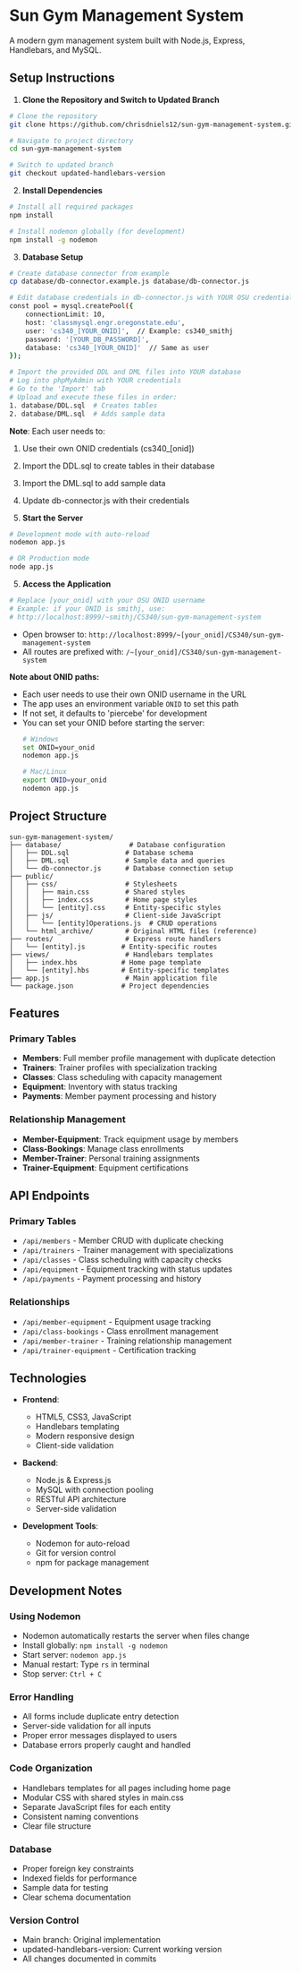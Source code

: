 # Sun Gym Management System

A modern gym management system built with Node.js, Express, Handlebars, and MySQL.

## Setup Instructions

1. **Clone the Repository and Switch to Updated Branch**
```bash
# Clone the repository
git clone https://github.com/chrisdniels12/sun-gym-management-system.git

# Navigate to project directory
cd sun-gym-management-system

# Switch to updated branch
git checkout updated-handlebars-version
```

2. **Install Dependencies**
```bash
# Install all required packages
npm install

# Install nodemon globally (for development)
npm install -g nodemon
```

3. **Database Setup**
```bash
# Create database connector from example
cp database/db-connector.example.js database/db-connector.js

# Edit database credentials in db-connector.js with YOUR OSU credentials
const pool = mysql.createPool({
    connectionLimit: 10,
    host: 'classmysql.engr.oregonstate.edu',
    user: 'cs340_[YOUR_ONID]',  // Example: cs340_smithj
    password: '[YOUR_DB_PASSWORD]',
    database: 'cs340_[YOUR_ONID]'  // Same as user
});

# Import the provided DDL and DML files into YOUR database
# Log into phpMyAdmin with YOUR credentials
# Go to the 'Import' tab
# Upload and execute these files in order:
1. database/DDL.sql  # Creates tables
2. database/DML.sql  # Adds sample data
```

**Note**: Each user needs to:
1. Use their own ONID credentials (cs340_[onid])
2. Import the DDL.sql to create tables in their database
3. Import the DML.sql to add sample data
4. Update db-connector.js with their credentials

4. **Start the Server**
```bash
# Development mode with auto-reload
nodemon app.js

# OR Production mode
node app.js
```

5. **Access the Application**
```bash
# Replace [your_onid] with your OSU ONID username
# Example: if your ONID is smithj, use:
# http://localhost:8999/~smithj/CS340/sun-gym-management-system
```

- Open browser to: `http://localhost:8999/~[your_onid]/CS340/sun-gym-management-system`
- All routes are prefixed with: `/~[your_onid]/CS340/sun-gym-management-system`

**Note about ONID paths:**
- Each user needs to use their own ONID username in the URL
- The app uses an environment variable `ONID` to set this path
- If not set, it defaults to 'piercebe' for development
- You can set your ONID before starting the server:
  ```bash
  # Windows
  set ONID=your_onid
  nodemon app.js

  # Mac/Linux
  export ONID=your_onid
  nodemon app.js
  ```

## Project Structure

```
sun-gym-management-system/
├── database/                 # Database configuration
│   ├── DDL.sql              # Database schema
│   ├── DML.sql              # Sample data and queries
│   └── db-connector.js      # Database connection setup
├── public/
│   ├── css/                 # Stylesheets
│   │   ├── main.css         # Shared styles
│   │   ├── index.css        # Home page styles
│   │   └── [entity].css     # Entity-specific styles
│   ├── js/                  # Client-side JavaScript
│   │   └── [entity]Operations.js  # CRUD operations
│   └── html_archive/        # Original HTML files (reference)
├── routes/                  # Express route handlers
│   └── [entity].js         # Entity-specific routes
├── views/                   # Handlebars templates
│   ├── index.hbs           # Home page template
│   └── [entity].hbs        # Entity-specific templates
├── app.js                   # Main application file
└── package.json            # Project dependencies
```

## Features

### Primary Tables
- **Members**: Full member profile management with duplicate detection
- **Trainers**: Trainer profiles with specialization tracking
- **Classes**: Class scheduling with capacity management
- **Equipment**: Inventory with status tracking
- **Payments**: Member payment processing and history

### Relationship Management
- **Member-Equipment**: Track equipment usage by members
- **Class-Bookings**: Manage class enrollments
- **Member-Trainer**: Personal training assignments
- **Trainer-Equipment**: Equipment certifications

## API Endpoints

### Primary Tables
- `/api/members` - Member CRUD with duplicate checking
- `/api/trainers` - Trainer management with specializations
- `/api/classes` - Class scheduling with capacity checks
- `/api/equipment` - Equipment tracking with status updates
- `/api/payments` - Payment processing and history

### Relationships
- `/api/member-equipment` - Equipment usage tracking
- `/api/class-bookings` - Class enrollment management
- `/api/member-trainer` - Training relationship management
- `/api/trainer-equipment` - Certification tracking

## Technologies

- **Frontend**:
  - HTML5, CSS3, JavaScript
  - Handlebars templating
  - Modern responsive design
  - Client-side validation

- **Backend**:
  - Node.js & Express.js
  - MySQL with connection pooling
  - RESTful API architecture
  - Server-side validation

- **Development Tools**:
  - Nodemon for auto-reload
  - Git for version control
  - npm for package management

## Development Notes

### Using Nodemon
- Nodemon automatically restarts the server when files change
- Install globally: `npm install -g nodemon`
- Start server: `nodemon app.js`
- Manual restart: Type `rs` in terminal
- Stop server: `Ctrl + C`

### Error Handling
- All forms include duplicate entry detection
- Server-side validation for all inputs
- Proper error messages displayed to users
- Database errors properly caught and handled

### Code Organization
- Handlebars templates for all pages including home page
- Modular CSS with shared styles in main.css
- Separate JavaScript files for each entity
- Consistent naming conventions
- Clear file structure

### Database
- Proper foreign key constraints
- Indexed fields for performance
- Sample data for testing
- Clear schema documentation

### Version Control
- Main branch: Original implementation
- updated-handlebars-version: Current working version
- All changes documented in commits